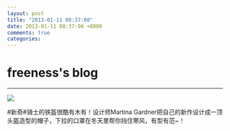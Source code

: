 ```yaml
---
layout: post
title: "2013-01-11 08:37:08"
date: 2013-01-11 08:37:08 +0800
comments: true
categories: 
---
```


# freeness's blog

----------

![](http://okqmqrbgo.bkt.clouddn.com/201301110837081.jpg)

>
\#新奇\#骑士的铁盔很酷有木有！设计师Martina Gardner把自己的新作设计成一顶头盔造型的帽子，下拉的口罩在冬天里帮你挡住寒风，有型有范~！